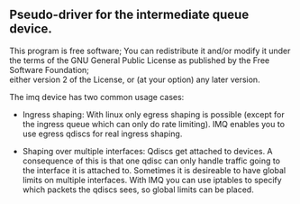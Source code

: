 Pseudo-driver for the intermediate queue device.
------------------------------------------------


This program is free software; 
You can redistribute it and/or modify it under the terms of the 
GNU General Public License as published by the Free Software Foundation;  
either version 2 of the License, or (at your option) any later version.


The imq device has two common usage cases:


- Ingress shaping:
	With linux only egress shaping is possible (except for the ingress queue
	which can only do rate limiting). 
	IMQ enables you to use egress qdiscs for real ingress shaping.

- Shaping over multiple interfaces:
	Qdiscs get attached to devices. A consequence of this is that one qdisc can 
	only handle traffic going to the interface it is attached to. 
	Sometimes it is desireable to have global limits on multiple interfaces. 
	With IMQ you can use iptables to specify which packets the qdiscs sees, 
	so global limits can be placed.




